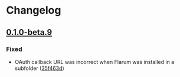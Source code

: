 # Changelog

## [0.1.0-beta.9](https://github.com/flarum/auth-twitter/compare/v0.1.0-beta.8...v0.1.0-beta.9)

### Fixed
- OAuth callback URL was incorrect when Flarum was installed in a subfolder ([35f463d](https://github.com/flarum/auth-twitter/commit/35f463d21af40f65c1299d2c5fc21dc924374e39))

